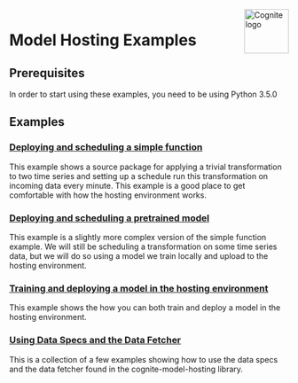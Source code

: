 <a href="https://cognite.com/">
    <img src="https://github.com/cognitedata/cognite-python-docs/blob/master/img/cognite_logo.png" alt="Cognite logo" title="Cognite" align="right" height="80" />
</a>

Model Hosting Examples
======================

## Prerequisites
In order to start using these examples, you need to be using Python 3.5.0

## Examples

### [Deploying and scheduling a simple function](simple_function/SimpleFunction.ipynb)

This example shows a source package for applying a trivial transformation to two time series and setting up a schedule 
run this transformation on incoming data every minute. This example is a good place to get comfortable with how the 
hosting environment works.

### [Deploying and scheduling a pretrained model](scheduled_model/ScheduledPrediction.ipynb)

This example is a slightly more complex version of the simple function example. We will still be scheduling a 
transformation on some time series data, but we will do so using a model we train locally and upload to the hosting 
environment.

### [Training and deploying a model in the hosting environment](simple_train_predict/TrainAndPredict.ipynb)

This example shows the how you can both train and deploy a model in the hosting environment.

### [Using Data Specs and the Data Fetcher](data_fetcher/)

This is a collection of a few examples showing how to use the data specs and the data fetcher found in the 
cognite-model-hosting library.
